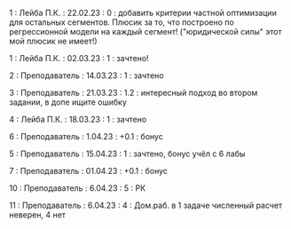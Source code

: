1 : Лейба П.К. : 22.02.23 : 0 : добавить критерии частной оптимизации для остальных сегментов. Плюсик за то, что построено по регрессионной модели на каждый сегмент! ("юридической силы" этот мой плюсик не имеет!)

1 : Лейба П.К. : 02.03.23 : 1 : зачтено!

2 : Преподаватель : 14.03.23 : 1 : зачтено

3 : Преподаватель : 21.03.23 : 1.2 : интересный подход во втором задании, в допе ищите ошибку

4 : Лейба П.К. : 18.03.23 : 1 : зачтено

6 : Преподаватель : 1.04.23 : +0.1 : бонус

5 : Преподаватель : 15.04.23 : 1 : зачтено, бонус учёл с 6 лабы

7 : Преподаватель : 01.04.23 : +0.1 : бонус

10 : Преподаватель : 6.04.23 : 5 : РК

11 : Преподаватель : 6.04.23 : 4 : Дом.раб. в 1 задаче численный расчет неверен, 4 нет
